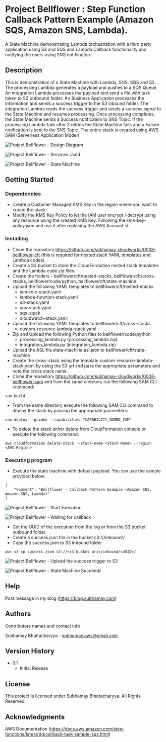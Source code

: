 # Project Bellflower : Step Function Callback Pattern Example (Amazon SQS, Amazon SNS, Lambda).

A State Machine demonstrating Lambda orchestration with a third party application using S3 and SQS and Lambda Callback functionality and notifying the users using SNS notification.

## Description

This is demonstration of a State Machine with Lambda, SNS, SQS and S3. The processing Lambda generates a payload and pushes to a SQS Queue. An integration Lambda processes the payload and send a file with task token to S3 outbound folder. An Business Application processes the information and sends a success trigger to the S3 inbound folder. The integration Lambda reads the success trigger and sends a success signal to the State Machine and resumes processing. Once processing completes, the State Machine sends a Success notification to SNS Topic. If the processing Lambda fails after 3 retries the State Machine fails and a Failure notification is sent to the SNS Topic. The entire stack is created using AWS SAM (Serverless Application Model) 

![Project Bellflower - Design Diagram](https://subhamay-projects-repository-us-east-1.s3.amazonaws.com/0038-bellflower/bellflower-architecture-diagram.png?)

![Project Bellflower - Services Used](https://subhamay-projects-repository-us-east-1.s3.amazonaws.com/0038-bellflower/bellflower-services-used-sam.png?)

![Project Bellflower - State Machine](https://subhamay-projects-repository-us-east-1.s3.amazonaws.com/0038-bellflower/bellflower-state-machine.png?)


## Getting Started

### Dependencies

* Create a Customer Managed KMS Key in the region where you want to create the stack.
* Modify the KMS Key Policy to let the IAM user encrypt / decrypt using any resource using the created KMS Key. Following the kms-key-policy.json and use it after replacing the AWS Account Id.

### Installing

* Clone the repository https://github.com/subhamay-cloudworks/0038-bellflower-cft (this is required for nexted stack YAML templates and Lambda codes).
* Create a S3 bucket to store the CloudFormation nested stack templates and the Lambda code zip files.
* Create the folders - bellflower/cft/nested-stacks, bellflower/cft/cross-stacks, bellflower/code/python, bellflower/cft/state-machine
* Upload the following YAML templates to bellflower/cft/nested-stacks
    * iam-role-stack.yaml
    * lambda-function-stack.yaml
    * s3-stack.yaml
    * sns-stack.yaml
    * sqs-stack
    * cloudwatch-stack.yaml
* Upload the following YAML templates to bellflower/cft/cross-stacks
    * custom-resource-lambda-stack.yaml
* Zip and Upload the following Python files  to bellflower/code/python
    * processing_lambda.py (processing_lambda.zip)
    * integration_lambda.py (integration_lambda.zip)
* Upload the ASL file state-machine.asl.json to bellflower/cft/state-machine
* Create the cross-stack using the template custom-resource-lambda-stack.yaml by using the S3 url and pass the appropriate parameters and note the cross stack name.
* Clone the repository https://github.com/subhamay-cloudworks/0038-bellflower-sam and from the same directory run the following SAM CLI command:
```
sam build
```

* From the same directory execute the following SAM CLI command to deploy the stack by passing the appropriate parameters:
```
sam deploy --guided --capabilities "CAPABILITY_NAMED_IAM"
```

* To delete the stack either delete from CloudFormation console or execute the following command:
```
aws cloudformation delete-stack --stack-name <Stack Name> --region <AWS Region>
```

### Executing program

* Execute the state machine with default payload. You can use the sample provided below:
```
{
    "Comment": "Bellflower - Callback Pattern Example (Amazon SQS, Amazon SNS, Lambda)"
}
```
![Project Bellflower - Start Execution ](https://subhamay-projects-repository-us-east-1.s3.amazonaws.com/0038-bellflower/bellflower-state-machine-start-execution.png?)


![Project Bellflower - Waiting for callback ](https://subhamay-projects-repository-us-east-1.s3.amazonaws.com/0038-bellflower/bellflower-state-machine-waiting-for-response.png?)

* Get the UUID of the execution from the log or from the S3 bucket outbound folder.
* Create a success.json file in the bucket s3://<s3 bucket uri>/inbound/<UUID>/
* Copy the success.json to S3 inbound folder
```
aws s3 cp success.json s3://<s3 bucket uri>/inbound/<UUID>/
```
![Project Bellflower - Upload the success trigger to S3 ](https://subhamay-projects-repository-us-east-1.s3.amazonaws.com/0038-bellflower/bellflower-state-machine-upload-success-trigger.png?)

![Project Bellflower - State Machine Succeeds ](https://subhamay-projects-repository-us-east-1.s3.amazonaws.com/0038-bellflower/bellflower-state-machine-succeeds.png?)

## Help

Post message in my blog (https://blog.subhamay.com)


## Authors

Contributors names and contact info

Subhamay Bhattacharyya  - [subhamay.aws@gmail.com](https://blog.subhamay.com)

## Version History

* 0.1
    * Initial Release

## License

This project is licensed under Subhamay Bhattacharyya. All Rights Reserved.

## Acknowledgments

AWS Documentation (https://docs.aws.amazon.com/step-functions/latest/dg/callback-task-sample-sqs.html)
